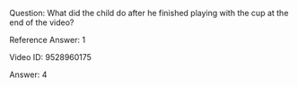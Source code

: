 Question: What did the child do after he finished playing with the cup at the end of the video?

Reference Answer: 1

Video ID: 9528960175

Answer: 4

